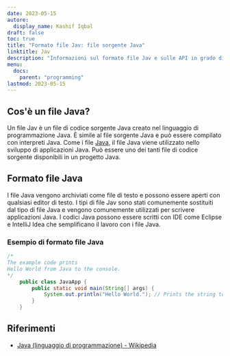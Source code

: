 ```yaml
---
date: 2023-05-15
autore:
  display_name: Kashif Iqbal
draft: false
toc: true
title: "Formato file Jav: file sorgente Java"
linktitle: Jav
description: "Informazioni sul formato file Jav e sulle API in grado di creare e aprire file Jav."
menu:
  docs:
    parent: "programming"
lastmod: 2023-05-15
---
```


## Cos'è un file Java?

Un file Jav è un file di codice sorgente Java creato nel linguaggio di programmazione Java. È simile al file sorgente Java e può essere compilato con interpreti Java. Come i file [Java](/it/programming/java/), il file Java viene utilizzato nello sviluppo di applicazioni Java. Può essere uno dei tanti file di codice sorgente disponibili in un progetto Java.

## Formato file Java

I file Java vengono archiviati come file di testo e possono essere aperti con qualsiasi editor di testo. I tipi di file Jav sono stati comunemente sostituiti dal tipo di file Java e vengono comunemente utilizzati per scrivere applicazioni Java. I codici Java possono essere scritti con IDE come Eclipse e IntelliJ Idea che semplificano il lavoro con i file Java.

### Esempio di formato file Java

```java
/*
The example code prints
Hello World from Java to the console.
*/
    public class JavaApp {
        public static void main(String[] args) {
            System.out.println("Hello World."); // Prints the string to the console.
        }
    }
```

## Riferimenti ##

* [Java (linguaggio di programmazione) - Wikipedia](https://en.wikipedia.org/wiki/Java_(programming_language))

